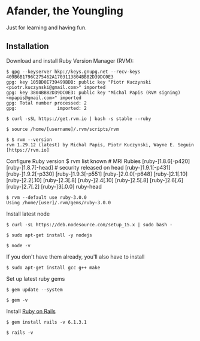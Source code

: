 # Afander,  the Youngling

Just for learning and having fun.

## Installation

Download and install Ruby Version Manager (RVM):

    $ gpg --keyserver hkp://keys.gnupg.net --recv-keys 409B6B1796C275462A1703113804BB82D39DC0E3 
    gpg: key 105BD0E739499BDB: public key "Piotr Kuczynski <piotr.kuczynski@gmail.com>" imported
    gpg: key 3804BB82D39DC0E3: public key "Michal Papis (RVM signing) <mpapis@gmail.com>" imported
    gpg: Total number processed: 2
    gpg:               imported: 2

    $ curl -sSL https://get.rvm.io | bash -s stable --ruby

    $ source /home/[username]/.rvm/scripts/rvm

    $ $ rvm --version
    rvm 1.29.12 (latest) by Michal Papis, Piotr Kuczynski, Wayne E. Seguin [https://rvm.io]

Configure Ruby version
    $ rvm list known
    # MRI Rubies
    [ruby-]1.8.6[-p420]
    [ruby-]1.8.7[-head] # security released on head
    [ruby-]1.9.1[-p431]
    [ruby-]1.9.2[-p330]
    [ruby-]1.9.3[-p551]
    [ruby-]2.0.0[-p648]
    [ruby-]2.1[.10]
    [ruby-]2.2[.10]
    [ruby-]2.3[.8]
    [ruby-]2.4[.10]
    [ruby-]2.5[.8]
    [ruby-]2.6[.6]
    [ruby-]2.7[.2]
    [ruby-]3[.0.0]
    ruby-head

    $ rvm --default use ruby-3.0.0
    Using /home/[user]/.rvm/gems/ruby-3.0.0

Install latest node

    $ curl -sL https://deb.nodesource.com/setup_15.x | sudo bash -

    $ sudo apt-get install -y nodejs

    $ node -v

If you don't have them already, you'll also have to install 

    $ sudo apt-get install gcc g++ make

Set up latest ruby gems

    $ gem update --system

    $ gem -v

Install [Ruby on Rails](https://rubygems.org/gems/rails/versions)

    $ gem install rails -v 6.1.3.1

    $ rails -v

